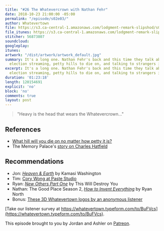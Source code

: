 ```yaml
---
title: "#26 The Whatevercrown with Nathan Fehr"
date: 2018-10-23 21:00:00 -05:00
permalink: "/episode/s02e03/"
author: Whatevertown
file: https://s3.ca-central-1.amazonaws.com/lodgment-remark-slipshod/s02e03.mp3
file_itunes: https://s3.ca-central-1.amazonaws.com/lodgment-remark-slipshod/s02e03.m4a
stitcher: 56873807
soundcloud: 
googleplay: 
itunes: 
artwork: "/dist/artwork/artwork_default.jpg"
summary: It's a long one. Nathan Fehr's back and this time they talk about municipal
  election streaming, petty hills to die on, and talking to strangers in an elevator.
excerpt: It's a long one. Nathan Fehr's back and this time they talk about municipal
  election streaming, petty hills to die on, and talking to strangers in an elevator.
duration: '01:23:18'
length: 120154691
explicit: 'no'
block: 'no'
comments: true
layout: post
---
```


> "Heavy is the head that wears the Whatevercrown…"

## References
- [What hill will you die on no matter how petty it is?](https://twitter.com/i/moments/1050994302476681216)
- The Memory Palace's [story on Charles Hatfield](http://thememorypalace.us/2015/07/charlie-god-of-rain/)

## Recommendations
- Jon: *[Heaven & Earth](https://open.spotify.com/album/5mG7tl4EW2xrTy5rI8BgGL?si=OrLVg97HRQykJAdRK_XlkQ)* by Kamasi Washington
- Tim: [Cory Wong at Paste Studio](https://www.youtube.com/watch?v=vqJiqoNHxkQ)
- Ryan: *[New Others Part One](https://open.spotify.com/album/3HE2YETFqn8NJ3Sv3pnCmm?si=z8T4BxEtQduZvV3X6S-lFg)* by This Will Destroy You
- Nathan: The Good Place Season 2, *[How to Invent Everything](https://www.amazon.ca/How-Invent-Everything-Survival-Stranded/dp/073522014X/)* by Ryan North
- Bonus: [These 3D Whatevertown logos by an anonymous listener](https://imgur.com/a/p09k605)


[Take our listener survey at https://whatevertown.typeform.com/to/BuFVcs](https://whatevertown.typeform.com/to/BuFVcs).

This episode brought to you by Jordan and Ashler on [Patreon](https://www.patreon.com/whatevertown).
